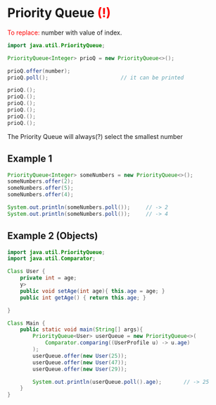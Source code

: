 # Priority Queue <span style="color:red">(!)</span>
<span style="color:red">To replace:</span>
number with value of index.

```java
import java.util.PriorityQueue;
```

```java
PriorityQueue<Integer> prioQ = new PriorityQueue<>();

prioQ.offer(number);
prioQ.poll();                       // it can be printed

prioQ.();
prioQ.();
prioQ.();
prioQ.();
prioQ.();
prioQ.();

```

The Priority Queue will always(?) select the smallest number
## Example 1
```java
PriorityQueue<Integer> someNumbers = new PriorityQueue<>();
someNumbers.offer(2);
someNumbers.offer(5);
someNumbers.offer(4);

System.out.println(someNumbers.poll());     // -> 2
System.out.println(someNumbers.poll());     // -> 4
```

## Example 2 (Objects)
```java
import java.util.PriorityQueue;
import java.util.Comparator;

Class User {
    private int = age;
    y>
    public void setAge(int age){ this.age = age; }
    public int getAge() { return this.age; }

}

Class Main {
    public static void main(String[] args){
        PriorityQueue<User> userQueue = new PriorityQueue<>(
            Comparator.comparing((UserProfile u) -> u.age)
        );
        userQueue.offer(new User(25));
        userQueue.offer(new User(47));
        userQueue.offer(new User(29));

        System.out.println(userQueue.poll().age);       // -> 25
    }
}
```